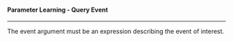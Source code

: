 #### Parameter Learning - Query Event

***

The event argument must be an expression describing the event of interest.
